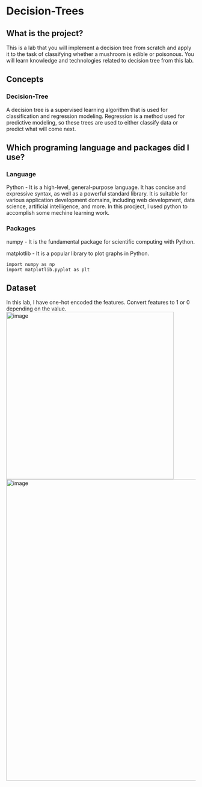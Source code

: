 # Decision-Trees
## What is the project?
This is a lab that you will implement a decision tree from scratch and apply it to the task of classifying whether a mushroom is edible or poisonous. You will learn knowledge and technologies related to decision tree from this lab.

## Concepts
### Decision-Tree
A decision tree is a supervised learning algorithm that is used for classification and regression modeling. Regression is a method used for predictive modeling, so these trees are used to either classify data or predict what will come next.

## Which programing language and packages did I use?
### Language
Python - It is a high-level, general-purpose language. It has concise and expressive syntax, as well as a powerful standard library. It is suitable for various application development domains, including web development, data science, artificial intelligence, and more. In this procject, I used python to accomplish some mechine learning work.

### Packages
numpy - It is the fundamental package for scientific computing with Python.

matplotlib - It is a popular library to plot graphs in Python.

```
import numpy as np
import matplotlib.pyplot as plt
```

## Dataset
In this lab, I have one-hot encoded the features. Convert features to 1 or 0 depending on the value.
<img width="445" alt="image" src="https://github.com/urltumanorb/Decision-Trees/assets/24932621/ffca2e02-4ef9-44f9-a893-ca435048c47b">
<img width="802" alt="image" src="https://github.com/urltumanorb/Decision-Trees/assets/24932621/2ac61761-60a9-4539-a99b-1bce7f46eb7b">

